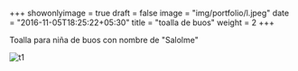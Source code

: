 +++
showonlyimage = true
draft = false
image = "img/portfolio/l.jpeg"
date = "2016-11-05T18:25:22+05:30"
title = "toalla de buos"
weight = 2
+++

Toalla para niña de buos con nombre de "Salolme"

<!--more-->

![t1][1]

[1]: /img/l.jpeg 

